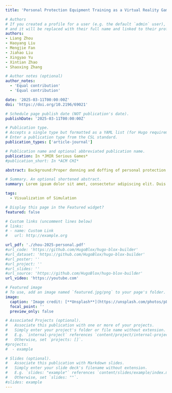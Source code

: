 ```yaml
---
title: 'Personal Protection Equipment Training as a Virtual Reality Game in Immersive Environments: Development Study and Pilot Randomized Controlled Trial'

# Authors
# If you created a profile for a user (e.g. the default `admin` user), write the username (folder name) here
# and it will be replaced with their full name and linked to their profile.
authors:
- Liang Zhou
- Haoyang Liu
- Mengjie Fan
- Jiahao Liu
- Xingyao Yu
- Xintian Zhao
- Shaoxing Zhang

# Author notes (optional)
author_notes:
  - 'Equal contribution'
  - 'Equal contribution'

date: '2025-03-11T00:00:00Z'
doi: 'https://doi.org/10.2196/69021'

# Schedule page publish date (NOT publication's date).
publishDate: '2025-03-11T00:00:00Z'

# Publication type.
# Accepts a single type but formatted as a YAML list (for Hugo requirements).
# Enter a publication type from the CSL standard.
publication_types: ['article-journal']

# Publication name and optional abbreviated publication name.
publication: In *JMIR Serious Games*
#publication_short: In *ACM CHI*

abstract: Background:Proper donning and doffing of personal protection equipment (PPE) and hand hygiene in the correct spatial context of a health facility is important for the prevention and control of nosocomial infections. On-site training is difficult due to the potential infectious risks and shortages of PPE, whereas video-based training lacks immersion which is vital for the familiarization of the environment. Virtual reality (VR) training can support the repeated practice of PPE donning and doffing in an immersive environment that simulates a realistic configuration of a health facility. Objective:This study aims to develop and evaluate a VR simulation focusing on the correct event order of PPE donning and doffing, that is, the item and hand hygiene order in the donning and doffing process but not the detailed steps of how to don and doff an item, in an immersive environment that replicates the spatial zoning of a hospital. The VR method should be generic and support customizable sequencing of PPE donning and doffing. Methods:An immersive VR PPE training tool was developed by computer scientists and medical experts. The effectiveness of the immersive VR method versus video-based learning was tested in a pilot study as a randomized controlled trial (N=32:VR group, n=16; video-based training, n=16) using questionnaires on spatial-aware event order memorization questions, usability, and task workload. Trajectories of participants in the immersive environment were also recorded for behavior analysis and potential improvements of the real environment of the health facility. Results:Comparable sequence memorization scores (VR mean 79.38, SD 12.90 vs video mean 74.38, SD 17.88; P=.37) as well as National Aeronautics and Space Administration Task Load Index scores (VR mean 42.9, SD 13.01 vs video mean 51.50, SD 20.44; P=.16) were observed. The VR group had an above-average usability in the System Usability Scale (mean 74.78>70.0) and was significantly better than the video group (VR mean 74.78, SD 13.58 vs video mean 57.73, SD 21.13; P=.009). The analysis and visualization of trajectories revealed a positive correlation between the length of trajectories and the completion time, but neither correlated to the accuracy of the memorization task. Further user feedback indicated a preference for the VR method over the video-based method. Limitations of and suggestions for improvements in the study were also identified. Conclusions:A new immersive VR PPE training method was developed and evaluated against the video-based training. Results of the pilot study indicate that the VR method provides training quality comparable to video-based training and is more usable. In addition, the immersive experience of realistic settings and the flexibility of training configurations make the VR method a promising alternative to video instructions.

# Summary. An optional shortened abstract.
summary: Lorem ipsum dolor sit amet, consectetur adipiscing elit. Duis posuere tellus ac convallis placerat. Proin tincidunt magna sed ex sollicitudin condimentum.

tags:
  - Visualization of Simulation

# Display this page in the Featured widget?
featured: false

# Custom links (uncomment lines below)
# links:
# - name: Custom Link
#   url: http://example.org

url_pdf: './zhou-2025-personal.pdf'
#url_code: 'https://github.com/HugoBlox/hugo-blox-builder'
#url_dataset: 'https://github.com/HugoBlox/hugo-blox-builder'
#url_poster: ''
#url_project: ''
#url_slides: ''
#url_source: 'https://github.com/HugoBlox/hugo-blox-builder'
url_video: 'https://youtube.com'

# Featured image
# To use, add an image named `featured.jpg/png` to your page's folder.
image:
  caption: 'Image credit: [**Unsplash**](https://unsplash.com/photos/pLCdAaMFLTE)'
  focal_point: ''
  preview_only: false

# Associated Projects (optional).
#   Associate this publication with one or more of your projects.
#   Simply enter your project's folder or file name without extension.
#   E.g. `internal-project` references `content/project/internal-project/index.md`.
#   Otherwise, set `projects: []`.
#projects:
#  - example

# Slides (optional).
#   Associate this publication with Markdown slides.
#   Simply enter your slide deck's filename without extension.
#   E.g. `slides: "example"` references `content/slides/example/index.md`.
#   Otherwise, set `slides: ""`.
#slides: example
---
```


<!-- {{% callout note %}}
Click the _Cite_ button above to demo the feature to enable visitors to import publication metadata into their reference management software.
{{% /callout %}}

{{% callout note %}}
Create your slides in Markdown - click the _Slides_ button to check out the example.
{{% /callout %}}

Add the publication's **full text** or **supplementary notes** here. You can use rich formatting such as including [code, math, and images](https://docs.hugoblox.com/content/writing-markdown-latex/). -->

